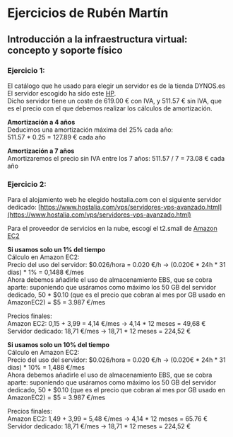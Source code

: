 Ejercicios de Rubén Martín
============================

## Introducción a la infraestructura virtual: concepto y soporte físico

### Ejercicio 1:

El catálogo que he usado para elegir un servidor es de la tienda DYNOS.es  
El servidor escogido ha sido este [HP](http://www.dynos.es/servidor-hp-proliant-ml310e-gen8-xeon-e3-1220v3-3.1ghz-4gb-ddr3-lff-1tb-dvd-rw-array-b120i-887758294864__724160-425.html#mod-descripcion).  
Dicho servidor tiene un coste de 619.00 € con IVA, y 511.57 € sin IVA, que es el precio con el que debemos realizar los cálculos de amortización.  
  
**Amortización a 4 años**  
Deducimos una amortización máxima del 25% cada año:  
511.57 * 0.25 = 127.89 € cada año  
  
**Amortización a 7 años**   
Amortizaremos el precio sin IVA entre los 7 años:
511.57 / 7 = 73.08 € cada año


### Ejercicio 2:   

Para el alojamiento web he elegido hostalia.com con el siguiente servidor dedicado: [https://www.hostalia.com/vps/servidores-vps-avanzado.html](https://www.hostalia.com/vps/servidores-vps-avanzado.html)   

Para el proveedor de servicios en la nube, escogí el t2.small de [Amazon EC2](http://aws.amazon.com/es/ec2/pricing/)  

**Si usamos solo un 1% del tiempo**  
Cálculo en Amazon EC2:   
   Precio del uso del servidor: $0.026/hora = 0.020 €/h -> (0.020€ * 24h * 31 dias) * 1% = 0,1488 €/mes      
   Ahora debemos añadirle el uso de almacenamiento EBS, que se cobra aparte: suponiendo que usáramos como máximo los 50 GB del servidor dedicado, 50 * $0.10 (que es el precio que cobran al mes por GB usado en AmazonEC2) = $5 = 3.987 €/mes  

Precios finales:  
Amazon EC2: 0,15 + 3,99 = 4,14 €/mes -> 4,14 * 12 meses =  49,68 €
Servidor dedicado: 18,71 €/mes -> 18,71 * 12 meses = 224,52 €
 
 
**Si usamos solo un 10% del tiempo**  
Cálculo en Amazon EC2:  
   Precio del uso del servidor: $0.026/hora = 0.020 €/h -> (0.020€ * 24h * 31 dias) * 10% = 1,488 €/mes      
   Ahora debemos añadirle el uso de almacenamiento EBS, que se cobra aparte: suponiendo que usáramos como máximo los 50 GB del servidor dedicado, 50 * $0.10 (que es el precio que cobran al mes por GB usado en AmazonEC2) = $5 = 3.987 €/mes   

Precios finales:  
Amazon EC2: 1,49 + 3,99 = 5,48 €/mes -> 4,14 * 12 meses =  65.76 €  
Servidor dedicado: 18,71 €/mes -> 18,71 * 12 meses = 224,52 €


